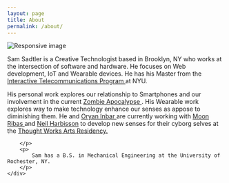 ```yaml
---
layout: page
title: About
permalink: /about/
---
```

<div class="container">
<div class="row">
<!-- <div class="col-sm-1"></div> -->
	<div class="col-sm-4">
		<img src="../img/headshot-crop.jpg" class="img-responsive icon center-block img-circle" alt="Responsive image">
	</div>
	<div class="col-xs-8">
		<p>
		Sam Sadtler is a Creative Technologist based in Brooklyn, NY who works at the intersection of software and hardware. He focuses on Web development, IoT and Wearable devices. He has his Master from the <a href="https://tisch.nyu.edu/itp"> Interactive Telecommunications Program </a> at NYU.
		<br>
		</p>
		<p>
			His personal work explores our relationship to Smartphones and our involvement in the current <a href="www.samsadtler.com/apocalypse"> Zombie Apocalypse </a>. His Wearable work  explores way to make technology enhance our senses as appose to diminishing them. He and <a href="http://oryano.com/"> Oryan Inbar </a> are currently working with <a href="http://cyborgarts.com/#moon-ribas"> Moon Ribas </a> and  <a href="http://harbisson.com/">Neil Harbisson</a> to develop new senses for their cyborg selves at the <a href="https://thoughtworksarts.io/"> Thought Works Arts Residency.</a>
		<br>

		</p>
		<p>
			Sam has a B.S. in Mechanical Engineering at the University of Rochester, NY. 
		</p>	
	</div>
</div>
</div>
 